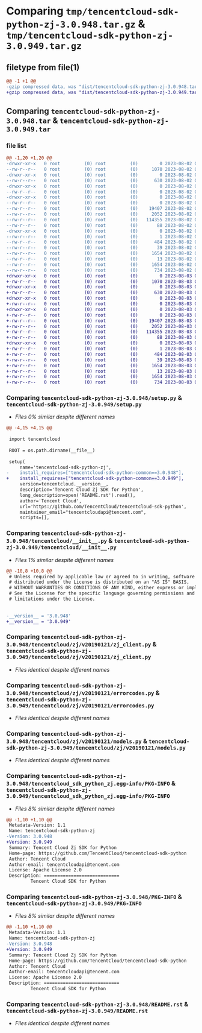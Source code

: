 # Comparing `tmp/tencentcloud-sdk-python-zj-3.0.948.tar.gz` & `tmp/tencentcloud-sdk-python-zj-3.0.949.tar.gz`

## filetype from file(1)

```diff
@@ -1 +1 @@
-gzip compressed data, was "dist/tencentcloud-sdk-python-zj-3.0.948.tar", last modified: Wed Aug  2 00:42:21 2023, max compression
+gzip compressed data, was "dist/tencentcloud-sdk-python-zj-3.0.949.tar", last modified: Thu Aug  3 00:39:21 2023, max compression
```

## Comparing `tencentcloud-sdk-python-zj-3.0.948.tar` & `tencentcloud-sdk-python-zj-3.0.949.tar`

### file list

```diff
@@ -1,20 +1,20 @@
-drwxr-xr-x   0 root         (0) root         (0)        0 2023-08-02 00:42:21.000000 tencentcloud-sdk-python-zj-3.0.948/
--rw-r--r--   0 root         (0) root         (0)     1070 2023-08-02 00:42:21.000000 tencentcloud-sdk-python-zj-3.0.948/setup.py
-drwxr-xr-x   0 root         (0) root         (0)        0 2023-08-02 00:42:21.000000 tencentcloud-sdk-python-zj-3.0.948/tencentcloud/
--rw-r--r--   0 root         (0) root         (0)      630 2023-08-02 00:42:21.000000 tencentcloud-sdk-python-zj-3.0.948/tencentcloud/__init__.py
-drwxr-xr-x   0 root         (0) root         (0)        0 2023-08-02 00:42:21.000000 tencentcloud-sdk-python-zj-3.0.948/tencentcloud/zj/
--rw-r--r--   0 root         (0) root         (0)        0 2023-08-02 00:42:21.000000 tencentcloud-sdk-python-zj-3.0.948/tencentcloud/zj/__init__.py
-drwxr-xr-x   0 root         (0) root         (0)        0 2023-08-02 00:42:21.000000 tencentcloud-sdk-python-zj-3.0.948/tencentcloud/zj/v20190121/
--rw-r--r--   0 root         (0) root         (0)        0 2023-08-02 00:42:21.000000 tencentcloud-sdk-python-zj-3.0.948/tencentcloud/zj/v20190121/__init__.py
--rw-r--r--   0 root         (0) root         (0)    19407 2023-08-02 00:42:21.000000 tencentcloud-sdk-python-zj-3.0.948/tencentcloud/zj/v20190121/zj_client.py
--rw-r--r--   0 root         (0) root         (0)     2052 2023-08-02 00:42:21.000000 tencentcloud-sdk-python-zj-3.0.948/tencentcloud/zj/v20190121/errorcodes.py
--rw-r--r--   0 root         (0) root         (0)   114355 2023-08-02 00:42:21.000000 tencentcloud-sdk-python-zj-3.0.948/tencentcloud/zj/v20190121/models.py
--rw-r--r--   0 root         (0) root         (0)       88 2023-08-02 00:42:21.000000 tencentcloud-sdk-python-zj-3.0.948/setup.cfg
-drwxr-xr-x   0 root         (0) root         (0)        0 2023-08-02 00:42:21.000000 tencentcloud-sdk-python-zj-3.0.948/tencentcloud_sdk_python_zj.egg-info/
--rw-r--r--   0 root         (0) root         (0)        1 2023-08-02 00:42:21.000000 tencentcloud-sdk-python-zj-3.0.948/tencentcloud_sdk_python_zj.egg-info/dependency_links.txt
--rw-r--r--   0 root         (0) root         (0)      484 2023-08-02 00:42:21.000000 tencentcloud-sdk-python-zj-3.0.948/tencentcloud_sdk_python_zj.egg-info/SOURCES.txt
--rw-r--r--   0 root         (0) root         (0)       39 2023-08-02 00:42:21.000000 tencentcloud-sdk-python-zj-3.0.948/tencentcloud_sdk_python_zj.egg-info/requires.txt
--rw-r--r--   0 root         (0) root         (0)     1654 2023-08-02 00:42:21.000000 tencentcloud-sdk-python-zj-3.0.948/tencentcloud_sdk_python_zj.egg-info/PKG-INFO
--rw-r--r--   0 root         (0) root         (0)       13 2023-08-02 00:42:21.000000 tencentcloud-sdk-python-zj-3.0.948/tencentcloud_sdk_python_zj.egg-info/top_level.txt
--rw-r--r--   0 root         (0) root         (0)     1654 2023-08-02 00:42:21.000000 tencentcloud-sdk-python-zj-3.0.948/PKG-INFO
--rw-r--r--   0 root         (0) root         (0)      734 2023-08-02 00:42:21.000000 tencentcloud-sdk-python-zj-3.0.948/README.rst
+drwxr-xr-x   0 root         (0) root         (0)        0 2023-08-03 00:39:21.000000 tencentcloud-sdk-python-zj-3.0.949/
+-rw-r--r--   0 root         (0) root         (0)     1070 2023-08-03 00:39:21.000000 tencentcloud-sdk-python-zj-3.0.949/setup.py
+drwxr-xr-x   0 root         (0) root         (0)        0 2023-08-03 00:39:21.000000 tencentcloud-sdk-python-zj-3.0.949/tencentcloud/
+-rw-r--r--   0 root         (0) root         (0)      630 2023-08-03 00:39:21.000000 tencentcloud-sdk-python-zj-3.0.949/tencentcloud/__init__.py
+drwxr-xr-x   0 root         (0) root         (0)        0 2023-08-03 00:39:21.000000 tencentcloud-sdk-python-zj-3.0.949/tencentcloud/zj/
+-rw-r--r--   0 root         (0) root         (0)        0 2023-08-03 00:39:21.000000 tencentcloud-sdk-python-zj-3.0.949/tencentcloud/zj/__init__.py
+drwxr-xr-x   0 root         (0) root         (0)        0 2023-08-03 00:39:21.000000 tencentcloud-sdk-python-zj-3.0.949/tencentcloud/zj/v20190121/
+-rw-r--r--   0 root         (0) root         (0)        0 2023-08-03 00:39:21.000000 tencentcloud-sdk-python-zj-3.0.949/tencentcloud/zj/v20190121/__init__.py
+-rw-r--r--   0 root         (0) root         (0)    19407 2023-08-03 00:39:21.000000 tencentcloud-sdk-python-zj-3.0.949/tencentcloud/zj/v20190121/zj_client.py
+-rw-r--r--   0 root         (0) root         (0)     2052 2023-08-03 00:39:21.000000 tencentcloud-sdk-python-zj-3.0.949/tencentcloud/zj/v20190121/errorcodes.py
+-rw-r--r--   0 root         (0) root         (0)   114355 2023-08-03 00:39:21.000000 tencentcloud-sdk-python-zj-3.0.949/tencentcloud/zj/v20190121/models.py
+-rw-r--r--   0 root         (0) root         (0)       88 2023-08-03 00:39:21.000000 tencentcloud-sdk-python-zj-3.0.949/setup.cfg
+drwxr-xr-x   0 root         (0) root         (0)        0 2023-08-03 00:39:21.000000 tencentcloud-sdk-python-zj-3.0.949/tencentcloud_sdk_python_zj.egg-info/
+-rw-r--r--   0 root         (0) root         (0)        1 2023-08-03 00:39:21.000000 tencentcloud-sdk-python-zj-3.0.949/tencentcloud_sdk_python_zj.egg-info/dependency_links.txt
+-rw-r--r--   0 root         (0) root         (0)      484 2023-08-03 00:39:21.000000 tencentcloud-sdk-python-zj-3.0.949/tencentcloud_sdk_python_zj.egg-info/SOURCES.txt
+-rw-r--r--   0 root         (0) root         (0)       39 2023-08-03 00:39:21.000000 tencentcloud-sdk-python-zj-3.0.949/tencentcloud_sdk_python_zj.egg-info/requires.txt
+-rw-r--r--   0 root         (0) root         (0)     1654 2023-08-03 00:39:21.000000 tencentcloud-sdk-python-zj-3.0.949/tencentcloud_sdk_python_zj.egg-info/PKG-INFO
+-rw-r--r--   0 root         (0) root         (0)       13 2023-08-03 00:39:21.000000 tencentcloud-sdk-python-zj-3.0.949/tencentcloud_sdk_python_zj.egg-info/top_level.txt
+-rw-r--r--   0 root         (0) root         (0)     1654 2023-08-03 00:39:21.000000 tencentcloud-sdk-python-zj-3.0.949/PKG-INFO
+-rw-r--r--   0 root         (0) root         (0)      734 2023-08-03 00:39:21.000000 tencentcloud-sdk-python-zj-3.0.949/README.rst
```

### Comparing `tencentcloud-sdk-python-zj-3.0.948/setup.py` & `tencentcloud-sdk-python-zj-3.0.949/setup.py`

 * *Files 0% similar despite different names*

```diff
@@ -4,15 +4,15 @@
 
 import tencentcloud
 
 ROOT = os.path.dirname(__file__)
 
 setup(
     name='tencentcloud-sdk-python-zj',
-    install_requires=["tencentcloud-sdk-python-common==3.0.948"],
+    install_requires=["tencentcloud-sdk-python-common==3.0.949"],
     version=tencentcloud.__version__,
     description='Tencent Cloud Zj SDK for Python',
     long_description=open('README.rst').read(),
     author='Tencent Cloud',
     url='https://github.com/TencentCloud/tencentcloud-sdk-python',
     maintainer_email="tencentcloudapi@tencent.com",
     scripts=[],
```

### Comparing `tencentcloud-sdk-python-zj-3.0.948/tencentcloud/__init__.py` & `tencentcloud-sdk-python-zj-3.0.949/tencentcloud/__init__.py`

 * *Files 1% similar despite different names*

```diff
@@ -10,8 +10,8 @@
 # Unless required by applicable law or agreed to in writing, software
 # distributed under the License is distributed on an "AS IS" BASIS,
 # WITHOUT WARRANTIES OR CONDITIONS OF ANY KIND, either express or implied.
 # See the License for the specific language governing permissions and
 # limitations under the License.
 
 
-__version__ = '3.0.948'
+__version__ = '3.0.949'
```

### Comparing `tencentcloud-sdk-python-zj-3.0.948/tencentcloud/zj/v20190121/zj_client.py` & `tencentcloud-sdk-python-zj-3.0.949/tencentcloud/zj/v20190121/zj_client.py`

 * *Files identical despite different names*

### Comparing `tencentcloud-sdk-python-zj-3.0.948/tencentcloud/zj/v20190121/errorcodes.py` & `tencentcloud-sdk-python-zj-3.0.949/tencentcloud/zj/v20190121/errorcodes.py`

 * *Files identical despite different names*

### Comparing `tencentcloud-sdk-python-zj-3.0.948/tencentcloud/zj/v20190121/models.py` & `tencentcloud-sdk-python-zj-3.0.949/tencentcloud/zj/v20190121/models.py`

 * *Files identical despite different names*

### Comparing `tencentcloud-sdk-python-zj-3.0.948/tencentcloud_sdk_python_zj.egg-info/PKG-INFO` & `tencentcloud-sdk-python-zj-3.0.949/tencentcloud_sdk_python_zj.egg-info/PKG-INFO`

 * *Files 8% similar despite different names*

```diff
@@ -1,10 +1,10 @@
 Metadata-Version: 1.1
 Name: tencentcloud-sdk-python-zj
-Version: 3.0.948
+Version: 3.0.949
 Summary: Tencent Cloud Zj SDK for Python
 Home-page: https://github.com/TencentCloud/tencentcloud-sdk-python
 Author: Tencent Cloud
 Author-email: tencentcloudapi@tencent.com
 License: Apache License 2.0
 Description: ============================
         Tencent Cloud SDK for Python
```

### Comparing `tencentcloud-sdk-python-zj-3.0.948/PKG-INFO` & `tencentcloud-sdk-python-zj-3.0.949/PKG-INFO`

 * *Files 8% similar despite different names*

```diff
@@ -1,10 +1,10 @@
 Metadata-Version: 1.1
 Name: tencentcloud-sdk-python-zj
-Version: 3.0.948
+Version: 3.0.949
 Summary: Tencent Cloud Zj SDK for Python
 Home-page: https://github.com/TencentCloud/tencentcloud-sdk-python
 Author: Tencent Cloud
 Author-email: tencentcloudapi@tencent.com
 License: Apache License 2.0
 Description: ============================
         Tencent Cloud SDK for Python
```

### Comparing `tencentcloud-sdk-python-zj-3.0.948/README.rst` & `tencentcloud-sdk-python-zj-3.0.949/README.rst`

 * *Files identical despite different names*


